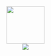 
<div id="header" align="center">
  <img src="https://media.giphy.com/media/bGgsc5mWoryfgKBx1u/giphy.gif" width="100"/>
</div>

<div id="badges" align="center"> 
  <img src="https://img.shields.io/badge/LinkedIn-blue?logo=linkedin&logoColor=white&style=for-the-badge"/>
</div>
